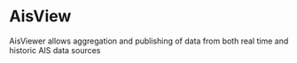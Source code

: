 AisView
=======

AisViewer allows aggregation and publishing of data from both real time and historic  AIS data sources
